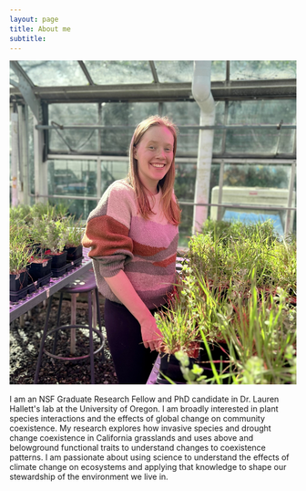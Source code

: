 ```yaml
---
layout: page
title: About me
subtitle: 
---
```


![headshot in greenhouse][Greenhouse pic]


I am an NSF Graduate Research Fellow and PhD candidate in Dr. Lauren Hallett's lab at the University of Oregon. I am broadly interested in plant species interactions and the effects of global change on community coexistence. My research explores how invasive species and drought change coexistence in California grasslands and uses above and belowground functional traits to understand changes to coexistence patterns. I am passionate about using science to understand the effects of climate change on ecosystems and applying that knowledge to shape our stewardship of the environment we live in.


[Greenhouse pic]: /assets/img/aboutme/headshot.jpg